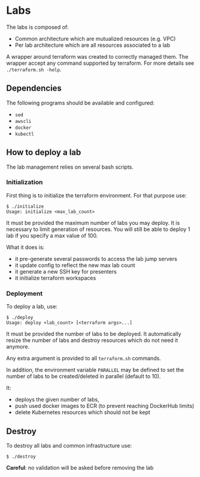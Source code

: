 # Labs

The labs is composed of:
- Common architecture which are mutualized resources (e.g. VPC)
- Per lab architecture which are all resources associated to a lab

A wrapper around terraform was created to correctly managed them. The wrapper
accept any command supported by terraform. For more details see
`./terraform.sh -help`.

## Dependencies

The following programs should be available and configured:
- `sed`
- `awscli`
- `docker`
- `kubectl`

## How to deploy a lab

The lab management relies on several bash scripts.

### Initialization

First thing is to initialize the terraform environment. For that purpose
use:
```
$ ./initialize
Usage: initialize <max_lab_count>
```

It must be provided the maximum number of labs you may deploy. It is necessary
to limit generation of resources. You will still be able to deploy 1 lab if
you specify a max value of 100.

What it does is:
- it pre-generate several passwords to access the lab jump servers
- it update config to reflect the new max lab count
- it generate a new SSH key for presenters
- it initialize terraform workspaces


### Deployment

To deploy a lab, use:
```
$ ./deploy
Usage: deploy <lab_count> [<terraform args>...]
```

It must be provided the number of labs to be deployed. It automatically resize
the number of labs and destroy resources which do not need it anymore.

Any extra argument is provided to all `terraform.sh` commands.

In addition, the environment variable `PARALLEL` may be defined to set the
number of labs to be created/deleted in parallel (default to 10).

It:
- deploys the given number of labs,
- push used docker images to ECR (to prevent reaching DockerHub limits)
- delete Kubernetes resources which should not be kept

## Destroy

To destroy all labs and common infrastructure use:
```
$ ./destroy
```
**Careful**: no validation will be asked before removing the lab
